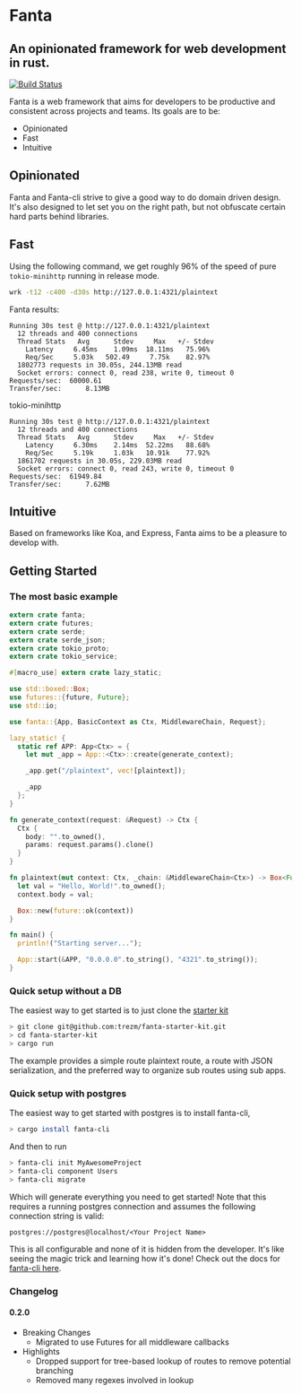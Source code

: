 # Fanta
## An opinionated framework for web development in rust.

[![Build Status](https://travis-ci.org/trezm/Fanta.svg?branch=master)](https://travis-ci.org/trezm/Fanta)

Fanta is a web framework that aims for developers to be productive and consistent across projects and teams. Its goals are to be:
- Opinionated
- Fast
- Intuitive

## Opinionated

Fanta and Fanta-cli strive to give a good way to do domain driven design. It's also designed to let set you on the right path, but not obfuscate certain hard parts behind libraries.

## Fast

Using the following command, we get roughly 96% of the speed of pure `tokio-minihttp` running in release mode.

```bash
wrk -t12 -c400 -d30s http://127.0.0.1:4321/plaintext
```

Fanta results:
```
Running 30s test @ http://127.0.0.1:4321/plaintext
  12 threads and 400 connections
  Thread Stats   Avg      Stdev     Max   +/- Stdev
    Latency     6.45ms    1.09ms  18.11ms   75.96%
    Req/Sec     5.03k   502.49     7.75k    82.97%
  1802773 requests in 30.05s, 244.13MB read
  Socket errors: connect 0, read 238, write 0, timeout 0
Requests/sec:  60000.61
Transfer/sec:      8.13MB
```

tokio-minihttp
```
Running 30s test @ http://127.0.0.1:4321/plaintext
  12 threads and 400 connections
  Thread Stats   Avg      Stdev     Max   +/- Stdev
    Latency     6.30ms    2.14ms  52.22ms   88.68%
    Req/Sec     5.19k     1.03k   10.91k    77.92%
  1861702 requests in 30.05s, 229.03MB read
  Socket errors: connect 0, read 243, write 0, timeout 0
Requests/sec:  61949.84
Transfer/sec:      7.62MB
```

## Intuitive

Based on frameworks like Koa, and Express, Fanta aims to be a pleasure to develop with.

## Getting Started

### The most basic example

```rust
extern crate fanta;
extern crate futures;
extern crate serde;
extern crate serde_json;
extern crate tokio_proto;
extern crate tokio_service;

#[macro_use] extern crate lazy_static;

use std::boxed::Box;
use futures::{future, Future};
use std::io;

use fanta::{App, BasicContext as Ctx, MiddlewareChain, Request};

lazy_static! {
  static ref APP: App<Ctx> = {
    let mut _app = App::<Ctx>::create(generate_context);

    _app.get("/plaintext", vec![plaintext]);

    _app
  };
}

fn generate_context(request: &Request) -> Ctx {
  Ctx {
    body: "".to_owned(),
    params: request.params().clone()
  }
}

fn plaintext(mut context: Ctx, _chain: &MiddlewareChain<Ctx>) -> Box<Future<Item=Ctx, Error=io::Error>> {
  let val = "Hello, World!".to_owned();
  context.body = val;

  Box::new(future::ok(context))
}

fn main() {
  println!("Starting server...");

  App::start(&APP, "0.0.0.0".to_string(), "4321".to_string());
}
```

### Quick setup without a DB

The easiest way to get started is to just clone the [starter kit](https://github.com/trezm/fanta-starter-kit)

```bash
> git clone git@github.com:trezm/fanta-starter-kit.git
> cd fanta-starter-kit
> cargo run
```

The example provides a simple route plaintext route, a route with JSON serialization, and the preferred way to organize sub routes using sub apps.

### Quick setup with postgres

The easiest way to get started with postgres is to install fanta-cli,

```bash
> cargo install fanta-cli
```

And then to run

```bash
> fanta-cli init MyAwesomeProject
> fanta-cli component Users
> fanta-cli migrate
```

Which will generate everything you need to get started! Note that this requires a running postgres connection and assumes the following connection string is valid:

```
postgres://postgres@localhost/<Your Project Name>
```

This is all configurable and none of it is hidden from the developer. It's like seeing the magic trick and learning how it's done! Check out the docs for [fanta-cli here](https://github.com/trezm/fanta-cli).

### Changelog

#### 0.2.0
* Breaking Changes
  * Migrated to use Futures for all middleware callbacks
* Highlights
  * Dropped support for tree-based lookup of routes to remove potential branching
  * Removed many regexes involved in lookup
